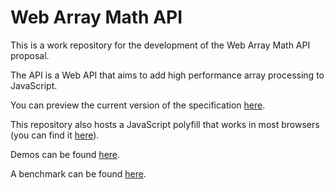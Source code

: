 Web Array Math API
==================

This is a work repository for the development of the Web Array Math API
proposal.

The API is a Web API that aims to add high performance array processing to
JavaScript.

You can preview the current version of the specification
[here](http://opera-mage.github.com/webarraymath/).

This repository also hosts a JavaScript polyfill that works in most
browsers (you can find it
[here](http://opera-mage.github.com/webarraymath/polyfill/webarraymath.js)).

Demos can be found [here](http://opera-mage.github.com/webarraymath/demos/).

A benchmark can be found [here](http://opera-mage.github.com/webarraymath/benchmark/).

